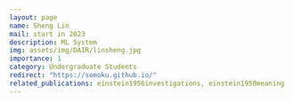 ```yaml
---
layout: page
name: Sheng Lin
mail: start in 2023
description: ML System
img: assets/img/DAIR/linsheng.jpg
importance: 1
category: Undergraduate Students
redirect: "https://somoku.github.io/"
related_publications: einstein1956investigations, einstein1950meaning
---
```

